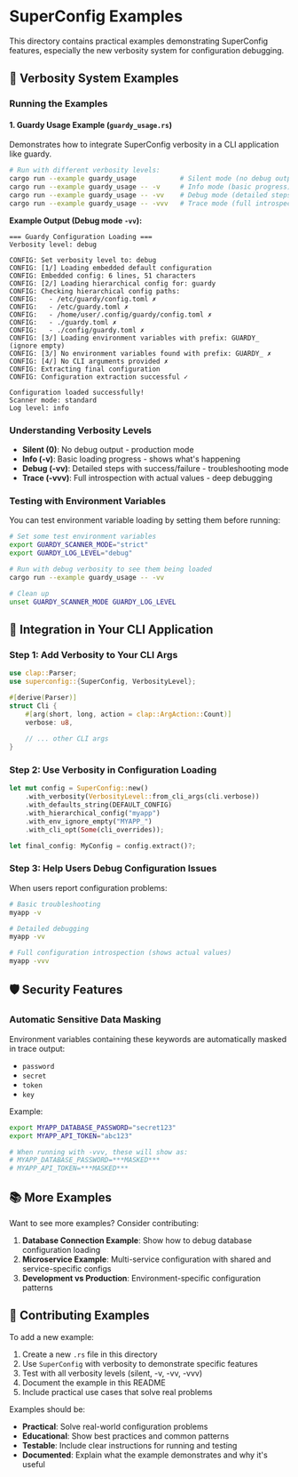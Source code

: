 # SuperConfig Examples

This directory contains practical examples demonstrating SuperConfig features, especially the new verbosity system for configuration debugging.

## 🚀 Verbosity System Examples

### Running the Examples

#### 1. Guardy Usage Example (`guardy_usage.rs`)

Demonstrates how to integrate SuperConfig verbosity in a CLI application like guardy.

```bash
# Run with different verbosity levels:
cargo run --example guardy_usage           # Silent mode (no debug output)
cargo run --example guardy_usage -- -v     # Info mode (basic progress)
cargo run --example guardy_usage -- -vv    # Debug mode (detailed steps)
cargo run --example guardy_usage -- -vvv   # Trace mode (full introspection)
```

**Example Output (Debug mode `-vv`):**
```
=== Guardy Configuration Loading ===
Verbosity level: debug

CONFIG: Set verbosity level to: debug
CONFIG: [1/] Loading embedded default configuration
CONFIG: Embedded config: 6 lines, 51 characters
CONFIG: [2/] Loading hierarchical config for: guardy
CONFIG: Checking hierarchical config paths:
CONFIG:   - /etc/guardy/config.toml ✗
CONFIG:   - /etc/guardy.toml ✗
CONFIG:   - /home/user/.config/guardy/config.toml ✗
CONFIG:   - ./guardy.toml ✗
CONFIG:   - ./config/guardy.toml ✗
CONFIG: [3/] Loading environment variables with prefix: GUARDY_ (ignore empty)
CONFIG: [3/] No environment variables found with prefix: GUARDY_ ✗
CONFIG: [4/] No CLI arguments provided ✗
CONFIG: Extracting final configuration
CONFIG: Configuration extraction successful ✓

Configuration loaded successfully!
Scanner mode: standard
Log level: info
```

### Understanding Verbosity Levels

- **Silent (0)**: No debug output - production mode
- **Info (-v)**: Basic loading progress - shows what's happening
- **Debug (-vv)**: Detailed steps with success/failure - troubleshooting mode  
- **Trace (-vvv)**: Full introspection with actual values - deep debugging

### Testing with Environment Variables

You can test environment variable loading by setting them before running:

```bash
# Set some test environment variables
export GUARDY_SCANNER_MODE="strict"
export GUARDY_LOG_LEVEL="debug"

# Run with debug verbosity to see them being loaded
cargo run --example guardy_usage -- -vv

# Clean up
unset GUARDY_SCANNER_MODE GUARDY_LOG_LEVEL
```

## 🔧 Integration in Your CLI Application

### Step 1: Add Verbosity to Your CLI Args

```rust
use clap::Parser;
use superconfig::{SuperConfig, VerbosityLevel};

#[derive(Parser)]
struct Cli {
    #[arg(short, long, action = clap::ArgAction::Count)]
    verbose: u8,
    
    // ... other CLI args
}
```

### Step 2: Use Verbosity in Configuration Loading

```rust
let mut config = SuperConfig::new()
    .with_verbosity(VerbosityLevel::from_cli_args(cli.verbose))
    .with_defaults_string(DEFAULT_CONFIG)
    .with_hierarchical_config("myapp")
    .with_env_ignore_empty("MYAPP_")
    .with_cli_opt(Some(cli_overrides));

let final_config: MyConfig = config.extract()?;
```

### Step 3: Help Users Debug Configuration Issues

When users report configuration problems:

```bash
# Basic troubleshooting
myapp -v

# Detailed debugging  
myapp -vv

# Full configuration introspection (shows actual values)
myapp -vvv
```

## 🛡️ Security Features

### Automatic Sensitive Data Masking

Environment variables containing these keywords are automatically masked in trace output:
- `password`
- `secret` 
- `token`
- `key`

Example:
```bash
export MYAPP_DATABASE_PASSWORD="secret123"
export MYAPP_API_TOKEN="abc123" 

# When running with -vvv, these will show as:
# MYAPP_DATABASE_PASSWORD=***MASKED***
# MYAPP_API_TOKEN=***MASKED***
```

## 📚 More Examples

Want to see more examples? Consider contributing:

1. **Database Connection Example**: Show how to debug database configuration loading
2. **Microservice Example**: Multi-service configuration with shared and service-specific configs
3. **Development vs Production**: Environment-specific configuration patterns

## 🤝 Contributing Examples

To add a new example:

1. Create a new `.rs` file in this directory
2. Use `SuperConfig` with verbosity to demonstrate specific features
3. Test with all verbosity levels (silent, -v, -vv, -vvv)
4. Document the example in this README
5. Include practical use cases that solve real problems

Examples should be:
- **Practical**: Solve real-world configuration problems
- **Educational**: Show best practices and common patterns
- **Testable**: Include clear instructions for running and testing
- **Documented**: Explain what the example demonstrates and why it's useful